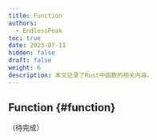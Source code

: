 ```yaml
---
title: Function
authors:
  - EndlessPeak
toc: true 
date: 2023-07-11
hidden: false
draft: false
weight: 6
description: 本文记录了Rust中函数的相关内容。
---
```


## Function {#function}

（待完成）
